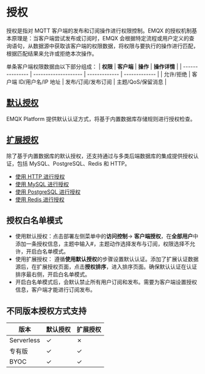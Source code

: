 # 授权

授权是指对 MQTT 客户端的发布和订阅操作进行权限控制。EMQX 的授权机制基本原理是：当客户端尝试发布或订阅时，EMQX 会根据特定流程或用户定义的查询语句，从数据源中获取该客户端的权限数据，将权限与要执行的操作进行匹配，根据匹配结果来允许或拒绝本次操作。

单条客户端权限数据由以下部分组成：
| **权限**        | **客户端** | **操作**  | **操作详情** |
| --------------- | -------------------- | ------------- | ------------- |
| 允许/拒绝 |  客户端 ID/用户名/IP 地址   | 发布/订阅/发布订阅   | 主题/QoS/保留消息    |

## [默认授权](./default_auth.md)

EMQX Platform 提供默认认证方式，将基于内置数据库存储规则进行授权检查。

## [扩展授权](./custom_auth.md)
除了基于内置数据库的默认授权，还支持通过与多类后端数据库的集成提供授权认证，包括 MySQL、PostgreSQL、Redis 和 HTTP。

- [使用 HTTP 进行授权](./http_auth.md)
- [使用 MySQL 进行授权](./mysql_auth.md)
- [使用 PostgreSQL 进行授权](./pgsql_auth.md)
- [使用 Redis 进行授权](./redis_auth.md)

## 授权白名单模式
- 使用默认授权：点击部署左侧菜单中的**访问控制**-> **客户端授权**，在**全部用户**中添加一条授权信息，主题中输入#，主题动作选择发布与订阅，权限选择不允许，开启白名单模式。
- 使用扩展授权： 遵循**使用默认授权**的步骤设置默认认证。添加了扩展认证数据源后，在扩展授权页面，点击**授权排序**，进入排序页面。确保默认认证在认证排序最右侧，开启白名单模式。
- 开启白名单模式后，会默认禁止所有用户订阅和发布。需要为客户端设置授权信息，客户端才能进行订阅发布。

## 不同版本授权方式支持

| **版本**        | **默认授权** | **扩展授权**  |
| --------------- | -------------------- | ------------------------------ |
| Serverless |  ✓   | ✗         
| 专有版 | ✓     |  ✓    | 
| BYOC | ✓     |  ✓    | 